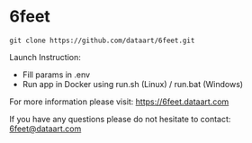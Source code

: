 # 6feet

```
git clone https://github.com/dataart/6feet.git
```

Launch Instruction:
* Fill params in .env
* Run app in Docker using run.sh (Linux) / run.bat (Windows)

For more information please visit: <https://6feet.dataart.com>

If you have any questions please do not hesitate to contact: <6feet@dataart.com>
